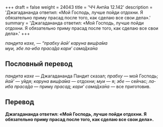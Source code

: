+++
draft = false
weight = 24043
title = 'ЧЧ Антйа 12.142'
description = 'Джагадананда ответил: «Мой Господь, лучше пойди отдохни. Я обязательно приму прасад после того, как сделаю все свои дела».'
summary = 'Джагадананда ответил: «Мой Господь, лучше пойди отдохни. Я обязательно приму прасад после того, как сделаю все свои дела».'
+++

_пан̣д̣ита кахе, — “прабху йа̄и’ каруна виш́ра̄ма  
муи, эбе ла-иба праса̄да кари’ сама̄дха̄на_

## Пословный перевод

_пан̣д̣ита_ _кахе_ — Джагадананда Пандит сказал; _прабху_ — мой Господь; _йа̄и’_ — уйдя; _каруна_ _виш́ра̄ма_ — отдохни; _муи_ — я; _эбе_ — сейчас; _ла_\-_иба_ _праса̄да_ — приму _прасад_; _кари’_ _сама̄дха̄на_ — все приготовив.

## Перевод

**Джагадананда ответил: «Мой Господь, лучше пойди отдохни. Я обязательно приму прасад после того, как сделаю все свои дела».**
